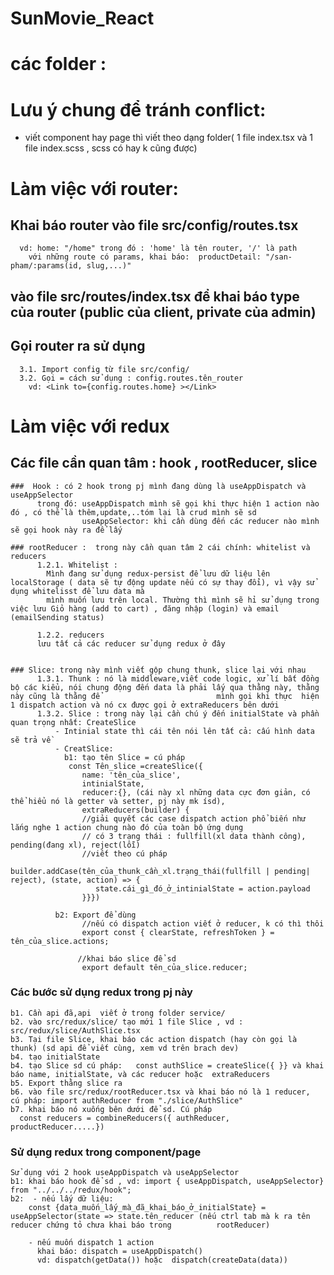 # SunMovie_React

# các folder :
# Lưu ý chung  để tránh conflict:
  - viết component hay page thì viết theo dạng folder( 1 file index.tsx và 1 file index.scss , scss có hay k cũng được)
  
# Làm việc với router:
  ##  Khai báo router vào file src/config/routes.tsx 
      vd: home: "/home" trong đó : 'home' là tên router, '/' là path 
        với những route có params, khai báo:  productDetail: "/san-pham/:params(id, slug,...)"
        
  ## vào file src/routes/index.tsx để khai báo type của router  (public của client, private của admin)
  ##  Gọi router ra sử dụng
      3.1. Import config từ file src/config/
      3.2. Gọi = cách sử dụng : config.routes.tên_router
        vd: <Link to={config.routes.home} ></Link>
        
# Làm việc với redux
  ##  Các file cần quan tâm : hook , rootReducer, slice
    ###  Hook : có 2 hook trong pj mình đang dùng là useAppDispatch và useAppSelector
          trong đó: useAppDispatch mình sẽ gọi khi thực hiện 1 action nào đó , có thể là thêm,update,..tóm lại là crud mình sẽ sd
                    useAppSelector: khi cần dùng đến các reducer nào mình sẽ gọi hook này ra để lấy
                    
    ### rootReducer :  trong này cần quan tâm 2 cái chính: whitelist và reducers 
          1.2.1. Whitelist :
            Mình đang sử dụng redux-persist để lưu dữ liệu lên localStorage ( data sẽ tự động update nếu có sự thay đổi), vì vậy sử dụng whitelisst để lưu data mà 
            mình muốn lưu trên local. Thường thì mình sẽ hỉ sử dụng trong việc lưu Giỏ hàng (add to cart) , đăng nhập (login) và email (emailSending status)
          
          1.2.2. reducers
          lưu tất cả các reducer sử dụng redux ở đây
          
    
    ### Slice: trong này mình viết gộp chung thunk, slice lại với nhau
          1.3.1. Thunk : nó là middleware,viết code logic, xử lí bất đồng bộ các kiểu, nói chung động đến data là phải lấy qua thằng này, thằng này cũng là thằng để                          mình gọi khi thực  hiện 1 dispatch action và nó cx được gọi ở extraReducers bên dưới
          1.3.2. Slice : trong này lại cần chú ý đến initialState và phần quan trọng nhất: CreateSlice
              - Intinial state thì cái tên nói lên tất cả: cấu hình data sẽ trả về
              - CreatSlice: 
                b1: tạo tên Slice = cú pháp
                 const Tên_slice =createSlice({
                    name: 'tên_của_slice',
                    intinialState,
                    reducer:{}, (cái này xl những data cực đơn giản, có thể hiểu nó là getter và setter, pj này mk ísd),
                    extraReducers(builder) {  
                    //giải quyết các case dispatch action phổ biến như lắng nghe 1 action chung nào đó của toàn bộ ứng dụng
                    // có 3 trạng thái : fullfill(xl data thành công), pending(đang xl), reject(lỗi) 
                    //viết theo cú pháp
                    builder.addCase(tên_của_thunk_cần_xl.trạng_thái(fullfill | pending| reject), (state, action) => {
                       state.cái_gì_đó_ở_intinialState = action.payload
                    }}})
        
              b2: Export để dùng
                    //nếu có dispatch action viết ở reducer, k có thì thôi
                    export const { clearState, refreshToken } = tên_của_slice.actions;
                   
                   //khai báo slice để sd
                    export default tên_của_slice.reducer;
 
  ### Các bước sử dụng redux trong pj này
    b1. Cần api đã,api  viết ở trong folder service/
    b2. vào src/redux/slice/ tạo mới 1 file Slice , vd : src/redux/slice/AuthSlice.tsx 
    b3. Tại file Slice, khai báo các action dispatch (hay còn gọi là thunk) (sd api để viết cùng, xem vd trên brach dev)
    b4. tạo initialState
    b4. tạo Slice sd cú pháp:   const authSlice = createSlice({ }} và khai báo name, initialState, và các reducer hoặc  extraReducers
    b5. Export thằng slice ra
    b6. vào file src/redux/rootReducer.tsx và khai báo nó là 1 reducer,  cú pháp: import authReducer from "./slice/AuthSlice"
    b7. khai báo nó xuống bên dưới để sd. Cú pháp 
      const reducers = combineReducers({ authReducer, productReducer.....})
    
  ### Sử dụng redux trong component/page
    Sử dụng với 2 hook useAppDispatch và useAppSelector
    b1: khai báo hook để sd , vd: import { useAppDispatch, useAppSelector} from "../../../redux/hook";
    b2:  - nếu lấy dữ liệu:
        const {data_muốn_lấy_mà_đã_khai_báo_ở_initialState} = useAppSelector(state => state.tên_reducer (nếu ctrl tab mà k ra tên reducer chứng tỏ chưa khai báo trong          rootReducer)
        
        - nếu muốn dispatch 1 action 
          khai báo: dispatch = useAppDispatch()
          vd: dispatch(getData()) hoặc  dispatch(createData(data))
          
    

